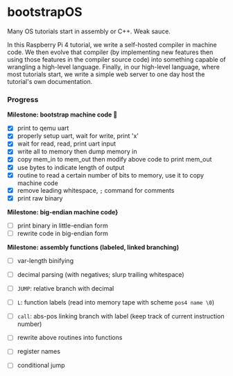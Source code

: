 # bootstrapOS

Many OS tutorials start in assembly or C++. Weak sauce.

In this Raspberry Pi 4 tutorial, we write a self-hosted compiler in machine code. We then evolve that compiler (by implementing new features then using those features in the compiler source code) into something capable of wrangling a high-level language. Finally, in our high-level language, where most tutorials start, we write a simple web server to one day host the tutorial's own documentation.

### Progress

**Milestone: bootstrap machine code 🎉**
- [x] print to qemu uart
- [x] properly setup uart, wait for write, print 'x'
- [x] wait for read, read, print uart input
- [x] write all to memory then dump memory in
- [x] copy mem_in to mem_out then modify above code to print mem_out
- [x] use bytes to indicate length of output
- [x] routine to read a certain number of bits to memory, use it to copy machine code
- [x] remove leading whitespace, `;` command for comments
- [x] print raw binary

**Milestone: big-endian machine code}**
- [ ] print binary in little-endian form
- [ ] rewrite code in big-endian form

**Milestone: assembly functions (labeled, linked branching)**
- [ ] var-length binifying
- [ ] decimal parsing (with negatives; slurp trailing whitespace)
- [ ] `JUMP`: relative branch with decimal
- [ ] `L`: function labels (read into memory tape with scheme `pos4 name \0`)
- [ ] `call`: abs-pos linking branch with label (keep track of current instruction number)
- [ ] rewrite above routines into functions

- [ ] register names
- [ ] conditional jump

